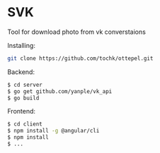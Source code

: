 # SVK

Tool for download photo from vk converstaions

Installing:
```sh
git clone https://github.com/tochk/ottepel.git
```

Backend:
```sh
$ cd server
$ go get github.com/yanple/vk_api
$ go build
```

Frontend:
```sh
$ cd client
$ npm install -g @angular/cli
$ npm install
$ ...
```
